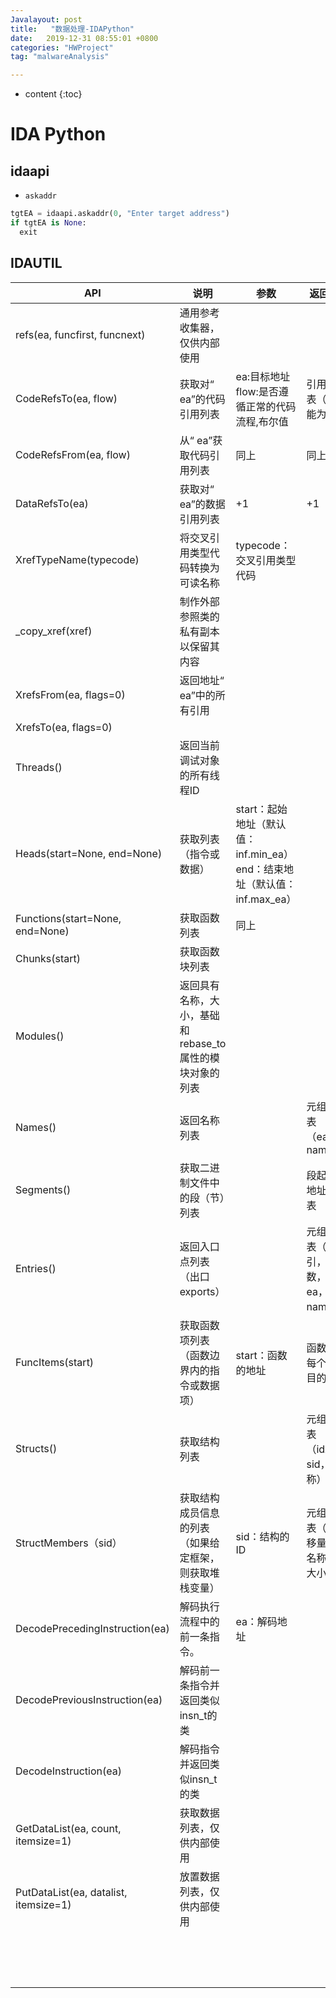 ```yaml
---
Javalayout: post
title:   "数据处理-IDAPython"
date:   2019-12-31 08:55:01 +0800
categories: "HWProject"
tag: "malwareAnalysis"

---
```


* content
{:toc}






# IDA Python

## idaapi

* `askaddr`

```python
tgtEA = idaapi.askaddr(0, "Enter target address")
if tgtEA is None:
  exit
```





## IDAUTIL

| API                                   | 说明                                                    | 参数                                                         | 返回值                           |
| ------------------------------------- | ------------------------------------------------------- | ------------------------------------------------------------ | -------------------------------- |
| refs(ea, funcfirst, funcnext)         | 通用参考收集器，仅供内部使用                            |                                                              |                                  |
| CodeRefsTo(ea, flow)                  | 获取对“ ea”的代码引用列表                               | ea:目标地址<br />flow:是否遵循正常的代码流程,布尔值          | 引用列表（可能为空）             |
| CodeRefsFrom(ea, flow)                | 从“ ea”获取代码引用列表                                 | 同上                                                         | 同上                             |
| DataRefsTo(ea)                        | 获取对“ ea”的数据引用列表                               | +1                                                           | +1                               |
| XrefTypeName(typecode)                | 将交叉引用类型代码转换为可读名称                        | typecode：交叉引用类型代码                                   |                                  |
| _copy_xref(xref)                      | 制作外部参照类的私有副本以保留其内容                    |                                                              |                                  |
| XrefsFrom(ea, flags=0)                | 返回地址“ ea”中的所有引用                               |                                                              |                                  |
| XrefsTo(ea, flags=0)                  |                                                         |                                                              |                                  |
| Threads()                             | 返回当前调试对象的所有线程ID                            |                                                              |                                  |
| Heads(start=None, end=None)           | 获取列表（指令或数据）                                  | start：起始地址（默认值：inf.min_ea）<br />end：结束地址（默认值：inf.max_ea） |                                  |
| Functions(start=None, end=None)       | 获取函数列表                                            | 同上                                                         |                                  |
| Chunks(start)                         | 获取函数块列表                                          |                                                              |                                  |
| Modules()                             | 返回具有名称，大小，基础和rebase_to属性的模块对象的列表 |                                                              |                                  |
| Names()                               | 返回名称列表                                            |                                                              | 元组列表（ea，name)              |
| Segments()                            | 获取二进制文件中的段（节）列表                          |                                                              | 段起始地址列表                   |
| Entries()                             | 返回入口点列表（出口exports）                           |                                                              | 元组列表（索引，序数，ea，name） |
| FuncItems(start)                      | 获取函数项列表（函数边界内的指令或数据项）              | start：函数的地址                                            | 函数中每个项目的ea               |
| Structs()                             | 获取结构列表                                            |                                                              | 元组列表（idx，sid，名称）       |
| StructMembers（sid）                  | 获取结构成员信息的列表（如果给定框架，则获取堆栈变量）  | sid：结构的ID                                                | 元组列表（偏移量，名称，大小）   |
| DecodePrecedingInstruction(ea)        | 解码执行流程中的前一条指令。                            | ea：解码地址                                                 |                                  |
| DecodePreviousInstruction(ea)         | 解码前一条指令并返回类似insn_t的类                      |                                                              |                                  |
| DecodeInstruction(ea)                 | 解码指令并返回类似insn_t的类                            |                                                              |                                  |
| GetDataList(ea, count, itemsize=1)    | 获取数据列表，仅供内部使用                              |                                                              |                                  |
| PutDataList(ea, datalist, itemsize=1) | 放置数据列表，仅供内部使用                              |                                                              |                                  |
|                                       |                                                         |                                                              |                                  |
|                                       |                                                         |                                                              |                                  |
|                                       |                                                         |                                                              |                                  |
|                                       |                                                         |                                                              |                                  |
|                                       |                                                         |                                                              |                                  |
|                                       |                                                         |                                                              |                                  |
|                                       |                                                         |                                                              |                                  |
|                                       |                                                         |                                                              |                                  |
|                                       |                                                         |                                                              |                                  |
|                                       |                                                         |                                                              |                                  |
|                                       |                                                         |                                                              |                                  |
|                                       |                                                         |                                                              |                                  |
|                                       |                                                         |                                                              |                                  |
|                                       |                                                         |                                                              |                                  |
|                                       |                                                         |                                                              |                                  |


